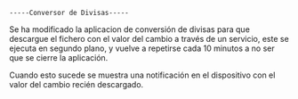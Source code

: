 
    -----Conversor de Divisas-----

Se ha modificado la aplicacion de conversión de divisas para que descargue el fichero con el valor
del cambio a través de un servicio, este se ejecuta en segundo plano, y vuelve a repetirse cada 
10 minutos a no ser que se cierre la aplicación.

Cuando esto sucede se muestra una notificación en el dispositivo con el valor del cambio recién
descargado.